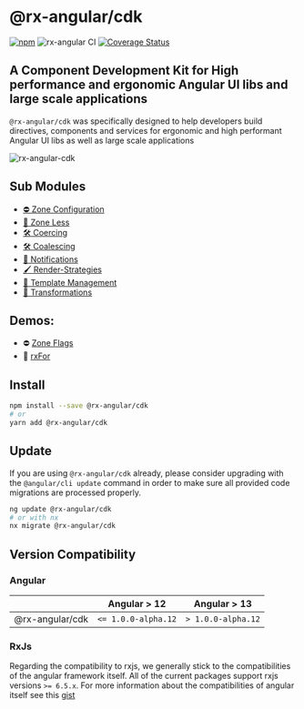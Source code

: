 # @rx-angular/cdk

[![npm](https://img.shields.io/npm/v/%40rx-angular%2Fcdk.svg)](https://www.npmjs.com/package/%40rx-angular%2Fcdk)
![rx-angular CI](https://github.com/rx-angular/rx-angular/workflows/rx-angular%20CI/badge.svg?branch=main)
[![Coverage Status](https://raw.githubusercontent.com/rx-angular/rx-angular/github-pages/docs/test-coverage/cdk/jest-coverage-badge.svg)](https://rx-angular.github.io/rx-angular/test-coverage/cdk/lcov-report/index.html)

## A Component Development Kit for High performance and ergonomic Angular UI libs and large scale applications

`@rx-angular/cdk` was specifically designed to help developers build directives, components and services for ergonomic and high performant Angular UI libs as well as large scale
applications

![rx-angular-cdk](https://user-images.githubusercontent.com/10064416/115325340-b8ed0800-a18b-11eb-9896-28c91c9e7801.png)

## Sub Modules


- [⛔ Zone Configuration](https://github.com/rx-angular/rx-angular/blob/main/libs/cdk/zone-configurations)
- [🚫 Zone Less](https://github.com/rx-angular/rx-angular/blob/main/libs/cdk/zone-less)
- [🛠 Coercing](https://github.com/rx-angular/rx-angular/blob/main/libs/cdk/coercing)
- [🛠 Coalescing](https://github.com/rx-angular/rx-angular/blob/main/libs/cdk/coalescing)
- [📡 Notifications](https://github.com/rx-angular/rx-angular/blob/main/libs/cdk/notifications)
- [🖌 Render-Strategies](https://github.com/rx-angular/rx-angular/tree/main/libs/cdk/render-strategies)
- [🔳 Template Management](https://github.com/rx-angular/rx-angular/tree/main/libs/cdk/template)
- [🔳 Transformations](https://github.com/rx-angular/rx-angular/tree/main/libs/cdk/transformations)


## Demos:

- ⛔ [Zone Flags](https://github.com/BioPhoton/rx-angular-cdk-zone-configuration)
- 🔳 [rxFor](https://stackblitz.com/edit/rx-angular-cdk-demos-c52q34)

## Install

```bash
npm install --save @rx-angular/cdk
# or
yarn add @rx-angular/cdk
```

## Update

If you are using `@rx-angular/cdk` already, please consider upgrading with the `@angular/cli update` command in order
to make sure all provided code migrations are processed properly.

```bash
ng update @rx-angular/cdk
# or with nx
nx migrate @rx-angular/cdk
```

## Version Compatibility

### Angular
|                      | Angular > 12        | Angular > 13       | 
|----------------------|---------------------|--------------------|
| @rx-angular/cdk      | `<= 1.0.0-alpha.12` | `> 1.0.0-alpha.12` |  

### RxJs

Regarding the compatibility to rxjs, we generally stick to the compatibilities of the angular framework itself.
All of the current packages support rxjs versions `>= 6.5.x`.
For more information about the compatibilities of angular itself see this [gist](https://gist.github.com/LayZeeDK/c822cc812f75bb07b7c55d07ba2719b3)
